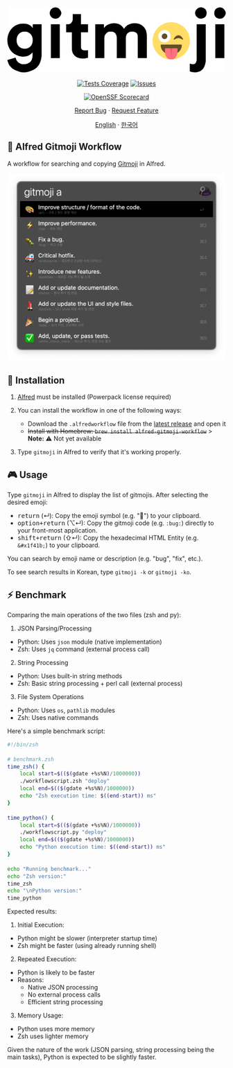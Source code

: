 <div align="center">

  ![icon](./src/icon-bg-white.svg)

  [![Tests Coverage](https://codecov.io/gh/eugenejeonme/alfred-gitmoji/branch/main/graph/badge.svg)](https://codecov.io/gh/eugenejeonme/alfred-gitmoji)
  [![Issues](https://img.shields.io/github/issues/eugenejeonme/alfred-gitmoji?color=0088ff)](https://github.com/eugenejeonme/alfred-gitmoji/issues)
  <!-- [![GitHub pull requests](https://img.shields.io/github/issues-pr/eugenejeonme/alfred-gitmoji?color=0088ff)](https://github.com/eugenejeonme/alfred-gitmoji/pulls) -->
  [![OpenSSF Scorecard](https://api.scorecard.dev/projects/github.com/eugenejeonme/alfred-gitmoji/badge)](https://scorecard.dev/viewer/?uri=github.com/eugenejeonme/alfred-gitmoji)

  [Report Bug](https://github.com/eugenejeonme/alfred-gitmoji/issues/new?assignees=&labels=bug&projects=&template=bug_report.yml)
  · [Request Feature](https://github.com/eugenejeonme/alfred-gitmoji/issues/new?assignees=&labels=enhancement&projects=&template=feature_request.yml)

  [English](https://github.com/eugenejeonme/alfred-gitmoji/blob/main/README.md)
  · [한국어](https://github.com/eugenejeonme/alfred-gitmoji/blob/main/README-ko.md)

</div>

## 📖 Alfred Gitmoji Workflow

A workflow for searching and copying [Gitmoji](https://gitmoji.dev/related-tools) in Alfred.

![Alfred Gitmoji Thumbnail](./screenshots/thumbnail.png)

## 💾 Installation

1. [Alfred](https://www.alfredapp.com/) must be installed (Powerpack license required)

2. You can install the workflow in one of the following ways:
   - Download the `.alfredworkflow` file from the [latest release](https://github.com/[username]/[repository]/releases/latest) and open it
   - ~~Install with Homebrew: `brew install alfred-gitmoji-workflow`~~ > **Note:** ⚠️ Not yet available

3. Type `gitmoji` in Alfred to verify that it's working properly.

## 🎮 Usage

Type `gitmoji` in Alfred to display the list of gitmojis. After selecting the desired emoji:

- <kbd>return</kbd> (↵): Copy the emoji symbol (e.g. "🐛") to your clipboard.
- <kbd>option+return</kbd> (⌥↵): Copy the gitmoji code (e.g. `:bug:`) directly to your front-most application.
- <kbd>shift+return</kbd> (⇧↵): Copy the hexadecimal HTML Entity (e.g. `&#x1f41b;`) to your clipboard.

You can search by emoji name or description (e.g. "bug", "fix", etc.).

To see search results in Korean, type `gitmoji -k` or `gitmoji -ko`.

## ⚡️ Benchmark

Comparing the main operations of the two files (zsh and py):

1. JSON Parsing/Processing
- Python: Uses `json` module (native implementation)
- Zsh: Uses `jq` command (external process call)

2. String Processing
- Python: Uses built-in string methods
- Zsh: Basic string processing + perl call (external process)

3. File System Operations
- Python: Uses `os`, `pathlib` modules
- Zsh: Uses native commands

Here's a simple benchmark script:

```zsh
#!/bin/zsh

# benchmark.zsh
time_zsh() {
    local start=$(($(gdate +%s%N)/1000000))
    ./workflowscript.zsh "deploy"
    local end=$(($(gdate +%s%N)/1000000))
    echo "Zsh execution time: $((end-start)) ms"
}

time_python() {
    local start=$(($(gdate +%s%N)/1000000))
    ./workflowscript.py "deploy"
    local end=$(($(gdate +%s%N)/1000000))
    echo "Python execution time: $((end-start)) ms"
}

echo "Running benchmark..."
echo "Zsh version:"
time_zsh
echo "\nPython version:"
time_python
```

Expected results:
1. Initial Execution:
- Python might be slower (interpreter startup time)
- Zsh might be faster (using already running shell)

2. Repeated Execution:
- Python is likely to be faster
- Reasons:
  - Native JSON processing
  - No external process calls
  - Efficient string processing

3. Memory Usage:
- Python uses more memory
- Zsh uses lighter memory

Given the nature of the work (JSON parsing, string processing being the main tasks), Python is expected to be slightly faster.

